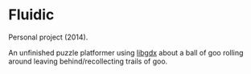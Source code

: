 Fluidic
=======

Personal project (2014).

An unfinished puzzle platformer using [libgdx](https://github.com/libgdx/libgdx/) about a ball of goo rolling around leaving behind/recollecting trails of goo.

